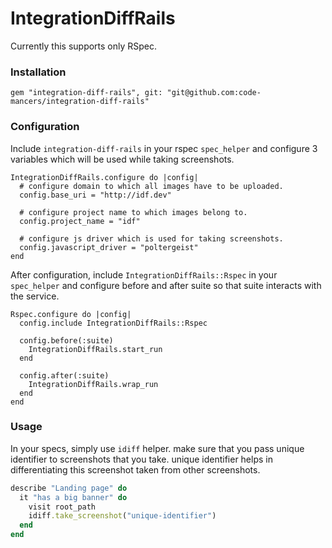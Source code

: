 # IntegrationDiffRails

Currently this supports only RSpec.

### Installation

```
gem "integration-diff-rails", git: "git@github.com:code-mancers/integration-diff-rails"
```

### Configuration

Include `integration-diff-rails` in your rspec `spec_helper` and configure 3 variables
which will be used while taking screenshots.

```
IntegrationDiffRails.configure do |config|
  # configure domain to which all images have to be uploaded.
  config.base_uri = "http://idf.dev"

  # configure project name to which images belong to.
  config.project_name = "idf"

  # configure js driver which is used for taking screenshots.
  config.javascript_driver = "poltergeist"
end
```

After configuration, include `IntegrationDiffRails::Rspec` in your `spec_helper` and
configure before and after suite so that suite interacts with the service.


```
Rspec.configure do |config|
  config.include IntegrationDiffRails::Rspec

  config.before(:suite)
    IntegrationDiffRails.start_run
  end

  config.after(:suite)
    IntegrationDiffRails.wrap_run
  end
end
```

### Usage

In your specs, simply use `idiff` helper. make sure that you pass unique identifier
to screenshots that you take. unique identifier helps in differentiating this
screenshot taken from other screenshots.


```rb
describe "Landing page" do
  it "has a big banner" do
    visit root_path
    idiff.take_screenshot("unique-identifier")
  end
end
```
